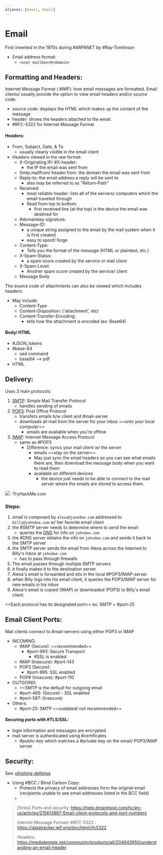 ```yaml
---
aliases: [email, Email]
---
```

# Email
First invented in the 1970s during #ARPANET by #Ray-Tomlinson
- Email address format:
	- `<user mailbox>@<domain>`

## Formatting and Headers:
Internet Message Format ( #IMF): how email messages are formatted. Email clients/ usually provide the option to view email headers and/or source code.
- source code: displays the HTML which makes up the content of the message
- header: shows the headers attached to the email.
- #RFC-5322 for Internet Message Format

#### Headers:
- From, Subject, Date, & To
	- usually clearly visible in the email client
- Headers viewed in the raw format:
	-  X-Originating IP/ #X-header:
		- the IP the email was sent from
	- Smtp.mailfrom/ header.from: the domain the email was sent from 
	- Reply-to: the email address a reply will be sent to
		- also may be referred to as "Return-Path"
	- Received:
		- most reliable header: lists all of the servers/ computers which the email traveled through
		- Read from top to bottom:
			- first received line (at the top) is the device the email was destined for
	- #domainkey-signature:
	- Message-ID:
		- a unique string assigned to the email by the mail system when it is first created
		- easy to spoof/ forge
	- Content-Type:
		- Tells you the format of the message (HTML or plaintext, etc.)
	- X-Spam-Status:
		- a spam score created by the service or mail client
	- X-Spam-Level:
		- Another spam score created by the service/ client
	- Message Body

The source code of attachments can also be viewed which includes headers:
- May include:
	- Content-Type
	- Content-Disposition: ('attachment', etc)
	- Content-Transfer-Encoding:
		- tells how the attachment is encoded (ex: Base64)

#### Body/ HTML
- #JSON_tokens
- #base-64
	- sed command
	- base64 --> pdf
- HTML

## Delivery:
Uses 3 main protocols:
1. [SMTP](/networking/protocols/SMTP.md): Simple Mail Transfer Protocol
	- handles sending of emails
2. [POP3](/networking/protocols/POP3.md): Post Office Protocol
	- transfers emails b/w client and #mail-server
	- downloads all mail from the server for your inbox ==onto your local computer==
		- emails are available when you're offline
1. [IMAP](/networking/protocols/IMAP.md): Internet Message Access Protocol
	- same as #POP3
		- Difference: syncs your mail client w/ the server
			- emails ==stay on the server==
			- May just sync the email headers so you can see what emails there are, then download the message body when you want to read them
			- available on different devices
				- the device just needs to be able to connect to the mail server where the emails are stored to access them.

![](/networking/networking-pics/email-1.png)
-TryHackMe.com

### Steps:
1. email is composed by `alexa@janedoe.com` addressed to `billy@johndoe.com` w/ her favorite email client
2. the #SMTP server needs to determine where to send the email
	- queries the [DNS](/networking/DNS/DNS.md) for info on `johndoe.com`
3. the #DNS server obtains the info on `johndoe.com` and sends it back to the SMTP server
4. the SMTP server sends the email from Alexa across the interned to Billy's inbox at `johndoe.com`
	- has to pass through firewalls
5. The email passes through multiple SMTP servers 
6. it finally makes it to the destination server
7. Alexa's email is forwarded and sits in the local #POP3/IMAP-server 
8. when Billy logs into his email client, it queries the POP3/IMAP server for new emails in his inbox
9. Alexa's email is copied (IMAP) or downloaded (POP3) to Billy's email client.

==Each protocol has its designated port==
ex: SMTP = #port-25

## Email Client Ports:
Mail clients connect to #mail-servers using either POP3 or IMAP
- INCOMING:
	- IMAP (Secure): ==recommended==
		- #port-993: Secure Transport
			- #SSL is enabled
	- IMAP (Insecure): #port-143 
	- POP3 (Secure):
		- #port-995: SSL enabled
	- POP# (Insecure): #port-110
- OUTGOING:
	- ==SMTP is the default for outgoing email
	- #port-465: (Secure) - SSL enabled
	- #port-587: (Insecure)
- Others:
	- #port-25: SMTP ==outdated/ not recommended==

#### Securing ports with #TLS/SSL:
- login information and messages are encrypted
- mail server is authenticated using #certificates
	- #public-key which matches a #private-key on the email/ POP3/IMAP server

## Security:

See: [phishing-defense](/cybersecurity/defense/phishing-defense.md)
- Using #BCC / Blind Carbon Copy:
	- Protects the privacy of email addresses form the original email (recipients unable to see email addresses listed in the BCC field)
	- 

>[!links]
>Ports and security:
>https://help.dreamhost.com/hc/en-us/articles/215612887-Email-client-protocols-and-port-numbers
>
> Internet Message Format/ #RFC-5322 :
> https://datatracker.ietf.org/doc/html/rfc5322
> 
> Headers:
> https://mediatemple.net/community/products/all/204643950/understanding-an-email-header
